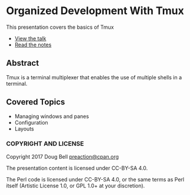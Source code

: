 
# Organized Development With Tmux

This presentation covers the basics of Tmux

* [View the talk](https://www.youtube.com/watch?v=o7Dg1kmjhfQ)
* [Read the notes](http://github.com/preaction/Organized-Development-With-Tmux/blob/master/slides.md)

## Abstract

Tmux is a terminal multiplexer that enables the use of multiple shells in a terminal.

## Covered Topics

* Managing windows and panes
* Configuration
* Layouts

### COPYRIGHT AND LICENSE

Copyright 2017 Doug Bell <preaction@cpan.org>

The presentation content is licensed under CC-BY-SA 4.0.

The Perl code is licensed under CC-BY-SA 4.0, or the same terms as Perl
itself (Artistic License 1.0, or GPL 1.0+ at your discretion).

